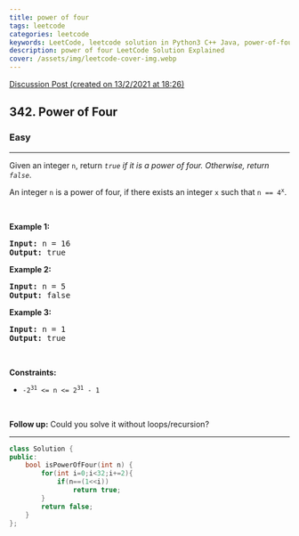 ```yaml
---
title: power of four
tags: leetcode
categories: leetcode
keywords: LeetCode, leetcode solution in Python3 C++ Java, power-of-four solution
description: power of four LeetCode Solution Explained
cover: /assets/img/leetcode-cover-img.webp
---
```



[Discussion Post (created on 13/2/2021 at 18:26)](https://leetcode.com/problems/power-of-four/discuss/1107479/O(n)-or-100-fastest-C%2B%2B)  
<h2>342. Power of Four</h2><h3>Easy</h3><hr><div><p>Given an integer <code>n</code>, return <em><code>true</code> if it is a power of four. Otherwise, return <code>false</code></em>.</p>

<p>An integer <code>n</code> is a power of four, if there exists an integer <code>x</code> such that <code>n == 4<sup>x</sup></code>.</p>

<p>&nbsp;</p>
<p><strong>Example 1:</strong></p>
<pre><strong>Input:</strong> n = 16
<strong>Output:</strong> true
</pre><p><strong>Example 2:</strong></p>
<pre><strong>Input:</strong> n = 5
<strong>Output:</strong> false
</pre><p><strong>Example 3:</strong></p>
<pre><strong>Input:</strong> n = 1
<strong>Output:</strong> true
</pre>
<p>&nbsp;</p>
<p><strong>Constraints:</strong></p>

<ul>
	<li><code>-2<sup>31</sup> &lt;= n &lt;= 2<sup>31</sup> - 1</code></li>
</ul>

<p>&nbsp;</p>
<strong>Follow up:</strong> Could you solve it without loops/recursion?</div>

---




```cpp
class Solution {
public:
    bool isPowerOfFour(int n) {
        for(int i=0;i<32;i+=2){
            if(n==(1<<i))
                return true;
        }
        return false;
    }
};
```
